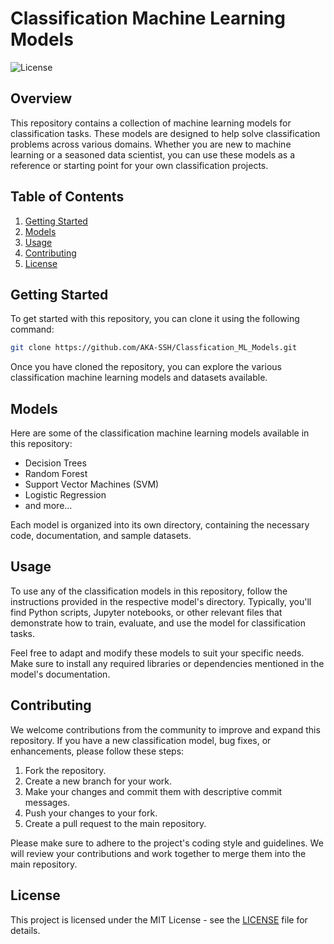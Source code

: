# Classification Machine Learning Models

![License](https://img.shields.io/badge/License-MIT-blue.svg)

## Overview

This repository contains a collection of machine learning models for classification tasks. These models are designed to help solve classification problems across various domains. Whether you are new to machine learning or a seasoned data scientist, you can use these models as a reference or starting point for your own classification projects.

## Table of Contents

1. [Getting Started](#getting-started)
2. [Models](#models)
3. [Usage](#usage)
4. [Contributing](#contributing)
5. [License](#license)

## Getting Started

To get started with this repository, you can clone it using the following command:

```bash
git clone https://github.com/AKA-SSH/Classfication_ML_Models.git
```

Once you have cloned the repository, you can explore the various classification machine learning models and datasets available.

## Models

Here are some of the classification machine learning models available in this repository:

- Decision Trees
- Random Forest
- Support Vector Machines (SVM)
- Logistic Regression
- and more...

Each model is organized into its own directory, containing the necessary code, documentation, and sample datasets.

## Usage

To use any of the classification models in this repository, follow the instructions provided in the respective model's directory. Typically, you'll find Python scripts, Jupyter notebooks, or other relevant files that demonstrate how to train, evaluate, and use the model for classification tasks.

Feel free to adapt and modify these models to suit your specific needs. Make sure to install any required libraries or dependencies mentioned in the model's documentation.

## Contributing

We welcome contributions from the community to improve and expand this repository. If you have a new classification model, bug fixes, or enhancements, please follow these steps:

1. Fork the repository.
2. Create a new branch for your work.
3. Make your changes and commit them with descriptive commit messages.
4. Push your changes to your fork.
5. Create a pull request to the main repository.

Please make sure to adhere to the project's coding style and guidelines. We will review your contributions and work together to merge them into the main repository.

## License

This project is licensed under the MIT License - see the [LICENSE](LICENSE) file for details.
```
